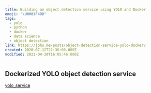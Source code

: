 ```yaml
---
title: Building an object detection service using YOLO and Docker
emoji: "\U0001F4DD"
tags:
  - yolo
  - python
  - docker
  - data science
  - object detection
link: https://johs.me/posts/object-detection-service-yolo-docker/
created: 2020-07-12T22:38:08.000Z
modified: 2021-04-20T16:05:46.000Z
---
```


## Dockerized YOLO object detection service

[yolo_service](https://github.com/johannestang/yolo_service)
